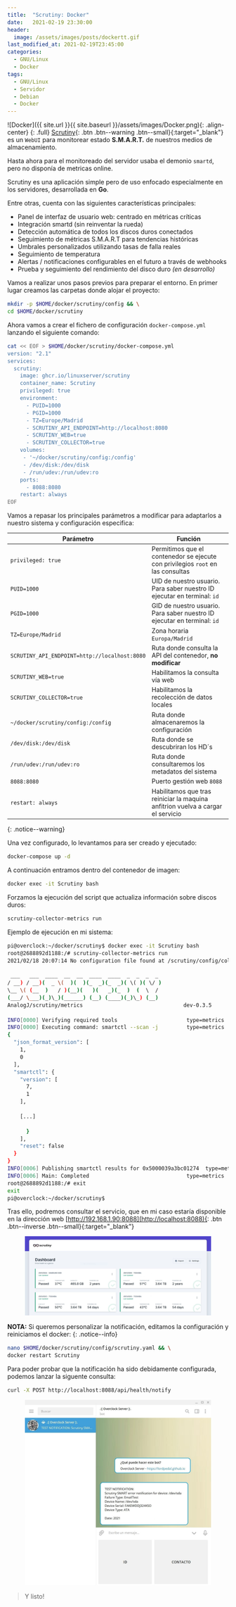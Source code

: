 ```yaml
---
title:  "Scrutiny: Docker"
date:   2021-02-19 23:30:00
header:
  image: /assets/images/posts/dockertt.gif
last_modified_at: 2021-02-19T23:45:00
categories:
  - GNU/Linux
  - Docker
tags:
  - GNU/Linux
  - Servidor
  - Debian
  - Docker
---
```


![Docker]({{ site.url }}{{ site.baseurl }}/assets/images/Docker.png){: .align-center}
{: .full}
[Scrutiny](https://github.com/AnalogJ/scrutiny){: .btn .btn--warning .btn--small}{:target="_blank"} es un `WebUI` para monitorear estado **S.M.A.R.T.** de nuestros medios de almacenamiento.

Hasta ahora para el monitoreado del servidor usaba el demonio `smartd`, pero no disponía de metricas online.

Scrutiny es una aplicación simple pero de uso enfocado especialmente en los servidores, desarrollada en **Go**. 

Entre otras, cuenta con las siguientes características principales:

- Panel de interfaz de usuario web: centrado en métricas críticas
- Integración smartd (sin reinventar la rueda)
- Detección automática de todos los discos duros conectados
- Seguimiento de métricas S.M.A.R.T para tendencias históricas
- Umbrales personalizados utilizando tasas de falla reales
- Seguimiento de temperatura
- Alertas / notificaciones configurables en el futuro a través de webhooks
- Prueba y seguimiento del rendimiento del disco duro *(en desarrollo)*

Vamos a realizar unos pasos previos para preparar el entorno. En primer lugar creamos las carpetas donde alojar el proyecto:

```bash
mkdir -p $HOME/docker/scrutiny/config && \
cd $HOME/docker/scrutiny
```

Ahora vamos a crear el fichero de configuración `docker-compose.yml` lanzando el siguiente comando:

```bash
cat << EOF > $HOME/docker/scrutiny/docker-compose.yml
version: "2.1"
services:
  scrutiny:
    image: ghcr.io/linuxserver/scrutiny
    container_name: Scrutiny
    privileged: true
    environment:
      - PUID=1000
      - PGID=1000
      - TZ=Europe/Madrid
      - SCRUTINY_API_ENDPOINT=http://localhost:8080
      - SCRUTINY_WEB=true
      - SCRUTINY_COLLECTOR=true
    volumes:
     - '~/docker/scrutiny/config:/config'
     - /dev/disk:/dev/disk
     - /run/udev:/run/udev:ro
    ports:
      - 8088:8080
    restart: always
EOF
```

Vamos a repasar los principales parámetros a modificar para adaptarlos a nuestro sistema y configuración especifica:

| Parámetro | Función |
| ------ | ------ |
| `privileged: true` | Permitimos que el contenedor se ejecute con privilegios `root` en las consultas |
| `PUID=1000` | UID de nuestro usuario. Para saber nuestro ID ejecutar en terminal: `id` |
| `PGID=1000` | GID de nuestro usuario. Para saber nuestro ID ejecutar en terminal: `id` |
| `TZ=Europe/Madrid` | Zona horaria `Europa/Madrid` |
| `SCRUTINY_API_ENDPOINT=http://localhost:8080` | Ruta donde consulta la API del contenedor, **no modificar** |
| `SCRUTINY_WEB=true` | Habilitamos la consulta vía web |
| `SCRUTINY_COLLECTOR=true` | Habilitamos la recolección de datos locales |
| `~/docker/scrutiny/config:/config` | Ruta donde almacenaremos la configuración |
| `/dev/disk:/dev/disk` | Ruta donde se descubriran los HD´s |
| `/run/udev:/run/udev:ro` | Ruta donde consultaremos los metadatos del sistema |
| `8088:8080` | Puerto gestión web `8088` |
| `restart: always` | Habilitamos que tras reiniciar la maquina anfitrion vuelva a cargar el servicio |
{: .notice--warning}

Una vez configurado, lo levantamos para ser creado y ejecutado:

```bash
docker-compose up -d
```

A continuación entramos dentro del contenedor de imagen:

```bash
docker exec -it Scrutiny bash
```

Forzamos la ejecución del script que actualiza información sobre discos duros:

```bash
scrutiny-collector-metrics run
```

Ejemplo de ejecución en mi sistema:

```bash
pi@overclock:~/docker/scrutiny$ docker exec -it Scrutiny bash
root@2688892d1188:/# scrutiny-collector-metrics run
2021/02/18 20:07:14 No configuration file found at /scrutiny/config/collector.yaml. Using Defaults.

 ___   ___  ____  __  __  ____  ____  _  _  _  _
/ __) / __)(  _ \(  )(  )(_  _)(_  _)( \( )( \/ )
\__ \( (__  )   / )(__)(   )(   _)(_  )  (  \  /
(___/ \___)(_)\_)(______) (__) (____)(_)\_) (__)
AnalogJ/scrutiny/metrics                                dev-0.3.5

INFO[0000] Verifying required tools                      type=metrics
INFO[0000] Executing command: smartctl --scan -j         type=metrics
{
  "json_format_version": [
    1,
    0
  ],
  "smartctl": {
    "version": [
      7,
      1
    ],

	[...]

      }
    ],
    "reset": false
  }
}
INFO[0006] Publishing smartctl results for 0x5000039a3bc01274  type=metrics
INFO[0006] Main: Completed                               type=metrics
root@2688892d1188:/# exit
exit
pi@overclock:~/docker/scrutiny$
```

Tras ello, podremos consultar el servicio, que en mi caso estaría disponible en la dirección web [http://192.168.1.90:8088](http://localhost:8088){: .btn .btn--inverse .btn--small}{:target="_blank"}

<figure>
    <a href="/assets/images/posts/scrutiny.jpg"><img src="/assets/images/posts/scrutiny.jpg"></a>
</figure>

**NOTA:** Si queremos personalizar la notificación, editamos la configuración y reiniciamos el docker:
{: .notice--info}

```bash
nano $HOME/docker/scrutiny/config/scrutiny.yaml && \
docker restart Scrutiny
```

Para poder probar que la notificación ha sido debidamente configurada, podemos lanzar la siguente consulta: 

```bash
curl -X POST http://localhost:8088/api/health/notify
```

<figure>
    <a href="/assets/images/posts/scrutinybot.jpg"><img src="/assets/images/posts/scrutinybot.jpg"></a>
</figure>

> Y listo!
